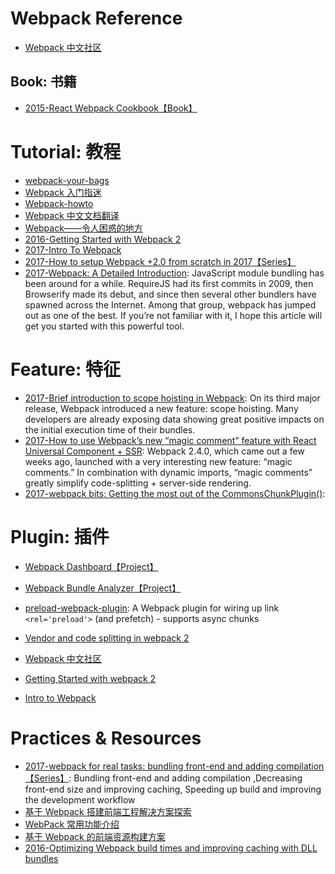 # Webpack Reference

- [Webpack 中文社区](https://doc.webpack-china.org/)

## Book: 书籍

- [2015-React Webpack Cookbook【Book】](https://fakefish.github.io/react-webpack-cookbook/)

# Tutorial: 教程

- [webpack-your-bags](http://blog.madewithlove.be/post/webpack-your-bags/)
- [Webpack 入门指迷](http://segmentfault.com/a/1190000002551952)
- [Webpack-howto](https://github.com/petehunt/webpack-howto)
- [Webpack 中文文档翻译](https://github.com/liunian/webpack-doc/blob/master/SUMMARY.md)
- [Webpack——令人困惑的地方](https://segmentfault.com/a/1190000005089993?hmsr=toutiao.io&utm_medium=toutiao.io&utm_source=toutiao.io)
- [2016-Getting Started with Webpack 2](https://blog.madewithenvy.com/getting-started-with-webpack-2-ed2b86c68783#.3ksiast1f)
- [2017-Intro To Webpack](https://medium.com/@kimberleycook/intro-to-webpack-1d035a47028d?source=linkShare-fe48c4221a4c-1482154145)
- [2017-How to setup Webpack +2.0 from scratch in 2017【Series】](https://medium.com/@wesharehoodies/simple-beginner-guide-for-webpack-2-0-from-scratch-part-v-495dba627718)
- [2017-Webpack: A Detailed Introduction](https://www.smashingmagazine.com/2017/02/a-detailed-introduction-to-webpack/): JavaScript module bundling has been around for a while. RequireJS had its first commits in 2009, then Browserify made its debut, and since then several other bundlers have spawned across the Internet. Among that group, webpack has jumped out as one of the best. If you’re not familiar with it, I hope this article will get you started with this powerful tool.

# Feature: 特征

- [2017-Brief introduction to scope hoisting in Webpack](https://parg.co/beE): On its third major release, Webpack introduced a new feature: scope hoisting. Many developers are already exposing data showing great positive impacts on the initial execution time of their bundles.
- [2017-How to use Webpack’s new “magic comment” feature with React Universal Component + SSR](https://parg.co/b9A): Webpack 2.4.0, which came out a few weeks ago, launched with a very interesting new feature: “magic comments.” In combination with dynamic imports, “magic comments” greatly simplify code-splitting + server-side rendering.
- [2017-webpack bits: Getting the most out of the CommonsChunkPlugin()](https://parg.co/bQb):

# Plugin: 插件


- [Webpack Dashboard【Project】](https://github.com/FormidableLabs/webpack-dashboard)
- [Webpack Bundle Analyzer【Project】](https://github.com/th0r/webpack-bundle-analyzer)

- [preload-webpack-plugin](https://github.com/googlechrome/preload-webpack-plugin): A Webpack plugin for wiring up link `<rel='preload'>` (and prefetch) - supports async chunks

- [Vendor and code splitting in webpack 2](https://medium.com/@adamrackis/vendor-and-code-splitting-in-webpack-2-6376358f1923#.4ma6usgf0)
- [Webpack 中文社区](https://doc.webpack-china.org/)
- [Getting Started with webpack 2](https://blog.madewithenvy.com/getting-started-with-webpack-2-ed2b86c68783#.3ksiast1f)
- [Intro to Webpack](https://medium.com/@kimberleycook/intro-to-webpack-1d035a47028d#.4m8p1xh37)


# Practices & Resources

- [2017-webpack for real tasks: bundling front-end and adding compilation【Series】](https://iamakulov.com/notes/all/webpack-for-real-tasks-part-1/): Bundling front-end and adding compilation ,Decreasing front-end size and improving caching,  Speeding up build and improving the development workflow
- [基于 Webpack 搭建前端工程解决方案探索](http://www.infoq.com/cn/articles/frontend-engineering-webpack?hmsr=toutiao.io&utm_campaign=rightbar_v2&utm_content=link_text&utm_medium=toutiao.io&utm_source=toutiao.io)
- [WebPack 常用功能介绍](http://segmentfault.com/a/1190000004172052?utm_source=tuicool&utm_medium=referral)
- [基于 Webpack 的前端资源构建方案](http://lifei.github.io/2015/12/20/webpack/#___8)
- [2016-Optimizing Webpack build times and improving caching with DLL bundles](https://robertknight.github.io/posts/webpack-dll-plugins/)


